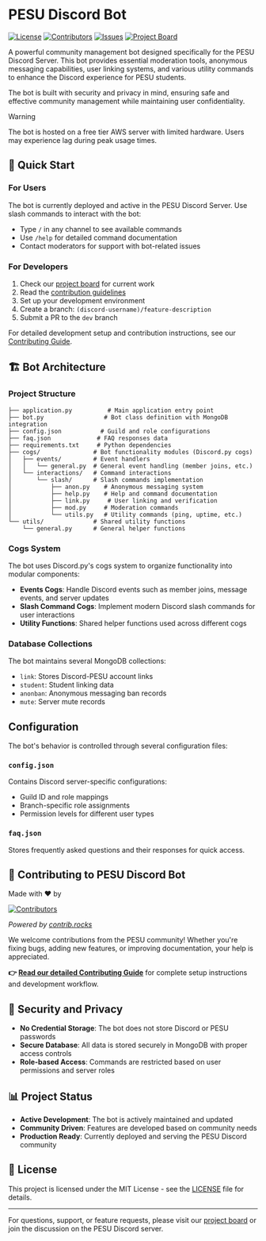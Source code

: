 # PESU Discord Bot

[![License](https://img.shields.io/github/license/pesu-dev/discord-bot)](https://github.com/pesu-dev/discord-bot/blob/main/LICENSE)
[![Contributors](https://img.shields.io/github/contributors/pesu-dev/discord-bot)](https://github.com/pesu-dev/discord-bot/graphs/contributors)
[![Issues](https://img.shields.io/github/issues/pesu-dev/discord-bot)](https://github.com/pesu-dev/discord-bot/issues)
[![Project Board](https://img.shields.io/badge/project-board-blue)](https://github.com/orgs/pesu-dev/projects/4/views/8)

A powerful community management bot designed specifically for the PESU Discord Server. This bot provides essential moderation tools, anonymous messaging capabilities, user linking systems, and various utility commands to enhance the Discord experience for PESU students.

The bot is built with security and privacy in mind, ensuring safe and effective community management while maintaining user confidentiality.

> [!WARNING]
> The bot is hosted on a free tier AWS server with limited hardware. Users may experience lag during peak usage times.

## 🚀 Quick Start

### For Users

The bot is currently deployed and active in the PESU Discord Server. Use slash commands to interact with the bot:

- Type `/` in any channel to see available commands
- Use `/help` for detailed command documentation
- Contact moderators for support with bot-related issues

### For Developers

1. Check our [project board](https://github.com/orgs/pesu-dev/projects/4/views/8) for current work
2. Read the [contribution guidelines](.github/CONTRIBUTING.md)
3. Set up your development environment
4. Create a branch: `(discord-username)/feature-description`
5. Submit a PR to the `dev` branch

For detailed development setup and contribution instructions, see our [Contributing Guide](.github/CONTRIBUTING.md).

## 🏗️ Bot Architecture

### Project Structure

```
├── application.py          # Main application entry point
├── bot.py                 # Bot class definition with MongoDB integration
├── config.json           # Guild and role configurations
├── faq.json             # FAQ responses data
├── requirements.txt     # Python dependencies
├── cogs/               # Bot functionality modules (Discord.py cogs)
│   ├── events/         # Event handlers
│   │   └── general.py  # General event handling (member joins, etc.)
│   └── interactions/   # Command interactions
│       └── slash/      # Slash commands implementation
│           ├── anon.py    # Anonymous messaging system
│           ├── help.py    # Help and command documentation
│           ├── link.py     # User linking and verification
│           ├── mod.py     # Moderation commands
│           └── utils.py   # Utility commands (ping, uptime, etc.)
└── utils/              # Shared utility functions
    └── general.py      # General helper functions
```

### Cogs System

The bot uses Discord.py's cogs system to organize functionality into modular components:

- **Events Cogs**: Handle Discord events such as member joins, message events, and server updates
- **Slash Command Cogs**: Implement modern Discord slash commands for user interactions
- **Utility Functions**: Shared helper functions used across different cogs

### Database Collections

The bot maintains several MongoDB collections:
- `link`: Stores Discord-PESU account links
- `student`: Student linking data
- `anonban`: Anonymous messaging ban records
- `mute`: Server mute records

##  Configuration

The bot's behavior is controlled through several configuration files:

### `config.json`
Contains Discord server-specific configurations:
- Guild ID and role mappings
- Branch-specific role assignments
- Permission levels for different user types

### `faq.json`
Stores frequently asked questions and their responses for quick access.

## 🤝 Contributing to PESU Discord Bot

Made with ❤️ by

[![Contributors](https://contrib.rocks/image?repo=pesu-dev/discord-bot&nocache=1)](https://github.com/pesu-dev/discord-bot/graphs/contributors)

*Powered by [contrib.rocks](https://contrib.rocks)*

We welcome contributions from the PESU community! Whether you're fixing bugs, adding new features, or improving documentation, your help is appreciated.

**👉 [Read our detailed Contributing Guide](.github/CONTRIBUTING.md)** for complete setup instructions and development workflow.

## 🔐 Security and Privacy

- **No Credential Storage**: The bot does not store Discord or PESU passwords
- **Secure Database**: All data is stored securely in MongoDB with proper access controls
- **Role-based Access**: Commands are restricted based on user permissions and server roles

## 📊 Project Status

- **Active Development**: The bot is actively maintained and updated
- **Community Driven**: Features are developed based on community needs
- **Production Ready**: Currently deployed and serving the PESU Discord community

## 📄 License

This project is licensed under the MIT License - see the [LICENSE](LICENSE) file for details.

---

For questions, support, or feature requests, please visit our [project board](https://github.com/orgs/pesu-dev/projects/4/views/8) or join the discussion on the PESU Discord server.





